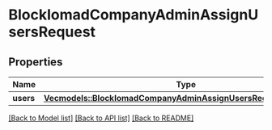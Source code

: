 # BlockIomadCompanyAdminAssignUsersRequest

## Properties

Name | Type | Description | Notes
------------ | ------------- | ------------- | -------------
**users** | [**Vec<models::BlockIomadCompanyAdminAssignUsersRequestUsersInner>**](block_iomad_company_admin_assign_users_request_users_inner.md) |  | 

[[Back to Model list]](../README.md#documentation-for-models) [[Back to API list]](../README.md#documentation-for-api-endpoints) [[Back to README]](../README.md)


